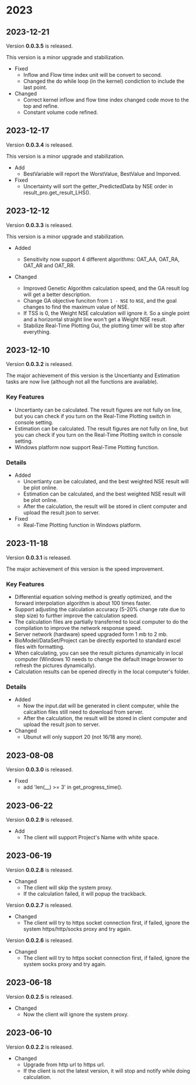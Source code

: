 # 2023


## 2023-12-21

Version **0.0.3.5** is released.

This version is a minor upgrade and stabilization.

- Fixed
  - Inflow and Flow time index unit will be convert to second.
  - Changed the do while loop (in the kernel) condiction to include the last point.
- Changed
  - Correct kernel inflow and flow time index changed code move to the top and refine.
  - Constant volume code refined.




## 2023-12-17

Version **0.0.3.4** is released.

This version is a minor upgrade and stabilization.

- Add
  - BestVariable will report the WorstValue, BestValue and Imporved.
- Fixed
  - Uncertainty will sort the getter_PredictedData by NSE order in result_pro.get_result_LHS().

## 2023-12-12

Version **0.0.3.3** is released.

This version is a minor upgrade and stabilization.

- Added

  - Sensitivity now support 4 different algorithms: OAT_AA, OAT_RA, OAT_AR and OAT_RR.

- Changed
  - Improved Genetic Algorithm calculation speed, and the GA result log will get a better description.
  - Change GA objective funciton from `1 - NSE` to `NSE`, and the goal changes to find the maximum value of NSE.
  - If TSS is 0, the Weight NSE calculation will ignore it. So a single point and a horizontal straight line won't get a Weight NSE result.
  - Stabilize Real-Time Plotting Gui, the plotting timer will be stop after everything.

## 2023-12-10

Version **0.0.3.2** is released.

The major achievement of this version is the Uncertianty and Estimation tasks are now live (although not all the functions are available).

### Key Features

- Uncertianty can be calculated. The result figures are not fully on line, but you can check if you turn on the Real-Time Plotting switch in console setting.
- Estimation can be calculated. The result figures are not fully on line, but you can check if you turn on the Real-Time Plotting switch in console setting.
- Windows platform now support Real-Time Plotting function.

### Details

- Added
  - Uncertianty can be calculated, and the best weighted NSE result will be plot online.
  - Estimation can be calculated, and the best weighted NSE result will be plot online.
  - After the calculation, the result will be stored in client computer and upload the result json to server.
- Fixed
  - Real-Time Plotting function in Windows platform.

## 2023-11-18

Version **0.0.3.1** is released.

The major achievement of this version is the speed improvement.

### Key Features

- Differential equation solving method is greatly optimized, and the forward interpolation algorithm is about 100 times faster.
- Support adjusting the calculation accuracy (5-20% change rate due to step size) to further improve the calculation speed.
- The calculation files are partially transferred to local computer to do the compilation to improve the network response speed.
- Server network (hardware) speed upgraded form 1 mb to 2 mb.
- BioModel/DataSet/Project can be directly exported to standard excel files with formatting.
- When calculating, you can see the result pictures dynamically in local computer (Windows 10 needs to change the default image browser to refresh the pictures dynamically).
- Calculation results can be opened directly in the local computer's folder.

### Details

- Added
  - Now the input.dat will be generated in client computer, while the calcaltion files still need to download from server.
  - After the calculation, the result will be stored in client computer and upload the result json to server.
- Changed
  - Ubunut will only support 20 (not 16/18 any more).

## 2023-08-08

Version **0.0.3.0** is released.

- Fixed
  - add 'len(\_\_) >= 3' in get_progress_time().

## 2023-06-22

Version **0.0.2.9** is released.

- Add
  - The client will support Project's Name with white space.

## 2023-06-19

Version **0.0.2.8** is released.

- Changed
  - The client will skip the system proxy.
  - If the calculation failed, it will popup the trackback.

Version **0.0.2.7** is released.

- Changed
  - The client will try to https socket connection first, if failed, ignore the system https/http/socks proxy and try again.

Version **0.0.2.6** is released.

- Changed
  - The client will try to https socket connection first, if failed, ignore the system socks proxy and try again.

## 2023-06-18

Version **0.0.2.5** is released.

- Changed
  - Now the client will ignore the system proxy.

## 2023-06-10

Version **0.0.2.2** is released.

- Changed
  - Upgrade from http url to https url.
  - If the client is not the latest version, it will stop and notify while doing calculation.
